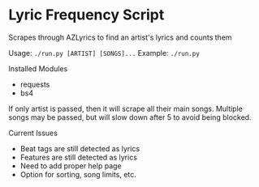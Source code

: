 # Lyric Frequency Script
Scrapes through AZLyrics to find an artist's lyrics and counts them

Usage: `./run.py [ARTIST] [SONGS]...`
Example: `./run.py`

Installed Modules
* requests
* bs4

If only artist is passed, then it will scrape all their main songs.
Multiple songs may be passed, but will slow down after 5 to avoid being blocked.

Current Issues
* Beat tags are still detected as lyrics
* Features are still detected as lyrics
* Need to add proper help page
* Option for sorting, song limits, etc.

